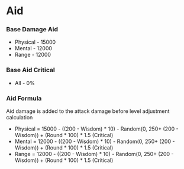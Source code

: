 # Aid

### Base Damage Aid <a href="#_s75bskom47h7" id="_s75bskom47h7"></a>

* Physical - 15000
* Mental - 12000
* Range - 12000

### Base Aid Critical <a href="#_wxbxg3c4i7o0" id="_wxbxg3c4i7o0"></a>

* All - 0%

### Aid Formula <a href="#_dyl82a890hqk" id="_dyl82a890hqk"></a>

Aid damage is added to the attack damage before level adjustment calculation

* Physical = 15000 - ((200 - Wisdom) \* 10) - Random(0, 250+ (200 - Wisdom)) + (Round \* 100) \* 1.5 (Critical)
* Mental = 12000 - ((200 - Wisdom) \* 10) - Random(0, 250+ (200 - Wisdom)) + (Round \* 100) \* 1.5 (Critical)
* Range = 12000 - ((200 - Wisdom) \* 10) - Random(0, 250+ (200 - Wisdom)) + (Round \* 100) \* 1.5 (Critical)
